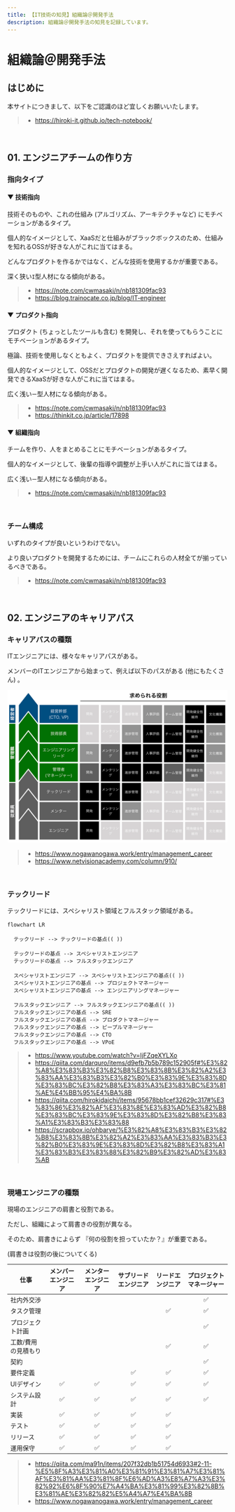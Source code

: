 ```yaml
---
title: 【IT技術の知見】組織論＠開発手法
description: 組織論＠開発手法の知見を記録しています。
---
```


# 組織論＠開発手法

## はじめに

本サイトにつきまして、以下をご認識のほど宜しくお願いいたします。

> - https://hiroki-it.github.io/tech-notebook/

<br>

## 01. エンジニアチームの作り方

### 指向タイプ

#### ▼ 技術指向

技術そのものや、これの仕組み (アルゴリズム、アーキテクチャなど) にモチベーションがあるタイプ。

個人的なイメージとして、XaaSだと仕組みがブラックボックスのため、仕組みを知れるOSSが好きな人がこれに当てはまる。

どんなプロダクトを作るかではなく、どんな技術を使用するかが重要である。

深く狭い`I`型人材になる傾向がある。

> - https://note.com/cwmasaki/n/nb181309fac93
> - https://blog.trainocate.co.jp/blog/IT-engineer

#### ▼ プロダクト指向

プロダクト (ちょっとしたツールも含む) を開発し、それを使ってもらうことにモチベーションがあるタイプ。

極論、技術を使用しなくともよく、プロダクトを提供できさえすればよい。

個人的なイメージとして、OSSだとプロダクトの開発が遅くなるため、素早く開発できるXaaSが好きな人がこれに当てはまる。

広く浅い`ー`型人材になる傾向がある。

> - https://note.com/cwmasaki/n/nb181309fac93
> - https://thinkit.co.jp/article/17898

#### ▼ 組織指向

チームを作り、人をまとめることにモチベーションがあるタイプ。

個人的なイメージとして、後輩の指導や調整が上手い人がこれに当てはまる。

広く浅い`ー`型人材になる傾向がある。

> - https://note.com/cwmasaki/n/nb181309fac93

<br>

### チーム構成

いずれのタイプが良いというわけでない。

より良いプロダクトを開発するためには、チームにこれらの人材全てが揃っているべきである。

> - https://note.com/cwmasaki/n/nb181309fac93

<br>

## 02. エンジニアのキャリアパス

### キャリアパスの種類

ITエンジニアには、様々なキャリアパスがある。

メンバーのITエンジニアから始まって、例えば以下のパスがある (他にもたくさん) 。

![engineer_carrier-path](https://raw.githubusercontent.com/hiroki-it/tech-notebook-images/master/images/engineer_carrier-path.png)

> - https://www.nogawanogawa.work/entry/management_career
> - https://www.netvisionacademy.com/column/910/

<br>

### テックリード

テックリードには、スペシャリスト領域とフルスタック領域がある。

```mermaid
flowchart LR

  テックリード --> テックリードの基点(( ))

  テックリードの基点 --> スペシャリストエンジニア
  テックリードの基点 --> フルスタックエンジニア

  スペシャリストエンジニア --> スペシャリストエンジニアの基点(( ))
  スペシャリストエンジニアの基点 --> プロジェクトマネージャー
  スペシャリストエンジニアの基点 --> エンジニアリングマネージャー

  フルスタックエンジニア --> フルスタックエンジニアの基点(( ))
  フルスタックエンジニアの基点 --> SRE
  フルスタックエンジニアの基点 --> プロダクトマネージャー
  フルスタックエンジニアの基点 --> ピープルマネージャー
  フルスタックエンジニアの基点 --> CTO
  フルスタックエンジニアの基点 --> VPoE
```

> - https://www.youtube.com/watch?v=ljFZqeXYLXo
> - https://qiita.com/darquro/items/d9efb7b5b789c152905f#%E3%82%A8%E3%83%B3%E3%82%B8%E3%83%8B%E3%82%A2%E3%83%AA%E3%83%B3%E3%82%B0%E3%83%9E%E3%83%8D%E3%83%BC%E3%82%B8%E3%83%A3%E3%83%BC%E3%81%AE%E4%BB%95%E4%BA%8B
> - https://qiita.com/hirokidaichi/items/95678bb1cef32629c317#%E3%83%86%E3%82%AF%E3%83%8E%E3%83%AD%E3%82%B8%E3%83%BC%E3%83%9E%E3%83%8D%E3%82%B8%E3%83%A1%E3%83%B3%E3%83%88
> - https://scrapbox.io/ohbarye/%E3%82%A8%E3%83%B3%E3%82%B8%E3%83%8B%E3%82%A2%E3%83%AA%E3%83%B3%E3%82%B0%E3%83%9E%E3%83%8D%E3%82%B8%E3%83%A1%E3%83%B3%E3%83%88%E3%82%B9%E3%82%AD%E3%83%AB

<br>

### 現場エンジニアの種類

現場のエンジニアの肩書と役割である。

ただし、組織によって肩書きの役割が異なる。

そのため、肩書きによらず 『何の役割を担っていたか？』が重要である。

(肩書きは役割の後についてくる)

| 仕事                | メンバーエンジニア | メンターエンジニア | サブリードエンジニア | リードエンジニア | プロジェクトマネージャー |
| ------------------- | :----------------: | :----------------: | :------------------: | :--------------: | :----------------------: |
| 社内外交渉          |                    |                    |                      |                  |            ✅            |
| タスク管理          |                    |                    |                      |        ✅        |            ✅            |
| プロジェクト計画    |                    |                    |                      |                  |            ✅            |
| 工数/費用の見積もり |                    |                    |                      |        ✅        |            ✅            |
| 契約                |                    |                    |                      |                  |            ✅            |
| 要件定義            |                    |                    |          ✅          |        ✅        |            ✅            |
| UIデザイン          |         ✅         |         ✅         |          ✅          |        ✅        |            ✅            |
| システム設計        |         ✅         |         ✅         |          ✅          |        ✅        |            ✅            |
| 実装                |         ✅         |         ✅         |          ✅          |        ✅        |                          |
| テスト              |         ✅         |         ✅         |          ✅          |        ✅        |                          |
| リリース            |         ✅         |         ✅         |          ✅          |        ✅        |                          |
| 運用保守            |         ✅         |         ✅         |          ✅          |        ✅        |                          |

> - https://qiita.com/ma91n/items/207f32db1b51754d6933#2-11-%E5%8F%A3%E3%81%A0%E3%81%91%E3%81%A7%E3%81%AF%E3%81%AA%E3%81%8F%E6%AD%A3%E8%A7%A3%E3%82%92%E6%8F%90%E7%A4%BA%E3%81%99%E3%82%8B%E3%81%AE%E3%82%82%E5%A4%A7%E4%BA%8B
> - https://www.nogawanogawa.work/entry/management_career

<br>
